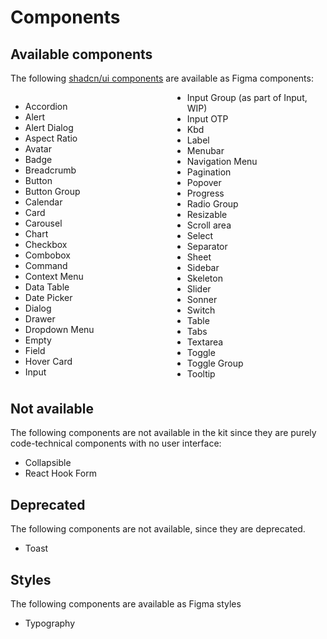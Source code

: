 # Components

## Available components 

The following [shadcn/ui components](https://ui.shadcn.com/docs/components) are available as Figma components:

<div style="columns: 15rem">

* Accordion
* Alert
* Alert Dialog
* Aspect Ratio
* Avatar
* Badge
* Breadcrumb
* Button
* Button Group
* Calendar
* Card
* Carousel
* Chart
* Checkbox
* Combobox
* Command
* Context Menu
* Data Table
* Date Picker
* Dialog
* Drawer
* Dropdown Menu
* Empty
* Field
* Hover Card
* Input
* Input Group (as part of Input, WIP)
* Input OTP
* Kbd
* Label
* Menubar
* Navigation Menu
* Pagination
* Popover
* Progress
* Radio Group
* Resizable
* Scroll area
* Select
* Separator
* Sheet
* Sidebar
* Skeleton
* Slider
* Sonner
* Switch
* Table
* Tabs
* Textarea
* Toggle
* Toggle Group
* Tooltip

</div>

## Not available

The following components are not available in the kit since they are purely code-technical components with no user interface:

* Collapsible
* React Hook Form

## Deprecated

The following components are not available, since they are deprecated.

* Toast

## Styles

The following components are available as Figma styles

* Typography